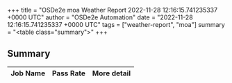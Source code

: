 +++
title = "OSDe2e moa Weather Report 2022-11-28 12:16:15.741235337 +0000 UTC"
author = "OSDe2e Automation"
date = "2022-11-28 12:16:15.741235337 +0000 UTC"
tags = ["weather-report", "moa"]
summary = "<table class=\"summary\"></table>"
+++
## Summary

| Job Name | Pass Rate | More detail |
|----------|-----------|-------------|




